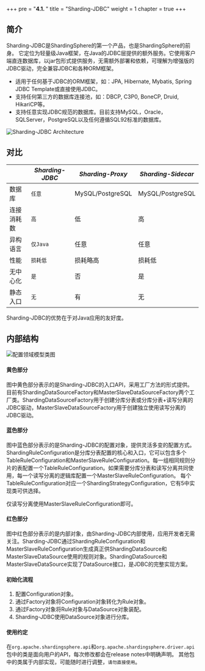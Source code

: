 +++
pre = "<b>4.1. </b>"
title = "Sharding-JDBC"
weight = 1
chapter = true
+++

## 简介

Sharding-JDBC是ShardingSphere的第一个产品，也是ShardingSphere的前身。
它定位为轻量级Java框架，在Java的JDBC层提供的额外服务。它使用客户端直连数据库，以jar包形式提供服务，无需额外部署和依赖，可理解为增强版的JDBC驱动，完全兼容JDBC和各种ORM框架。

* 适用于任何基于JDBC的ORM框架，如：JPA, Hibernate, Mybatis, Spring JDBC Template或直接使用JDBC。
* 支持任何第三方的数据库连接池，如：DBCP, C3P0, BoneCP, Druid, HikariCP等。
* 支持任意实现JDBC规范的数据库。目前支持MySQL，Oracle，SQLServer，PostgreSQL以及任何遵循SQL92标准的数据库。

![Sharding-JDBC Architecture](https://shardingsphere.apache.org/document/current/img/sharding-jdbc-brief.png)

## 对比

|           | *Sharding-JDBC* | *Sharding-Proxy* | *Sharding-Sidecar* |
| --------- | --------------- | ---------------- | ------------------ |
| 数据库     | `任意`          | MySQL/PostgreSQL | MySQL/PostgreSQL    |
| 连接消耗数 | `高`            | 低                | 高                  |
| 异构语言   | `仅Java`        | 任意              | 任意                |
| 性能       | `损耗低`        | 损耗略高          | 损耗低               |
| 无中心化   | `是`            | 否               | 是                   |
| 静态入口   | `无`            | 有               | 无                   |

Sharding-JDBC的优势在于对Java应用的友好度。

## 内部结构

![配置领域模型类图](https://shardingsphere.apache.org/document/current/img/config_domain.png)

#### 黄色部分

图中黄色部分表示的是Sharding-JDBC的入口API，采用工厂方法的形式提供。
目前有ShardingDataSourceFactory和MasterSlaveDataSourceFactory两个工厂类。ShardingDataSourceFactory用于创建分库分表或分库分表+读写分离的JDBC驱动，MasterSlaveDataSourceFactory用于创建独立使用读写分离的JDBC驱动。

#### 蓝色部分

图中蓝色部分表示的是Sharding-JDBC的配置对象，提供灵活多变的配置方式。
ShardingRuleConfiguration是分库分表配置的核心和入口，它可以包含多个TableRuleConfiguration和MasterSlaveRuleConfiguration。每一组相同规则分片的表配置一个TableRuleConfiguration。如果需要分库分表和读写分离共同使用，每一个读写分离的逻辑库配置一个MasterSlaveRuleConfiguration。
每个TableRuleConfiguration对应一个ShardingStrategyConfiguration，它有5中实现类可供选择。

仅读写分离使用MasterSlaveRuleConfiguration即可。

#### 红色部分

图中红色部分表示的是内部对象，由Sharding-JDBC内部使用，应用开发者无需关注。Sharding-JDBC通过ShardingRuleConfiguration和MasterSlaveRuleConfiguration生成真正供ShardingDataSource和MasterSlaveDataSource使用的规则对象。ShardingDataSource和MasterSlaveDataSource实现了DataSource接口，是JDBC的完整实现方案。

#### 初始化流程

1. 配置Configuration对象。
2. 通过Factory对象将Configuration对象转化为Rule对象。
3. 通过Factory对象将Rule对象与DataSource对象装配。
4. Sharding-JDBC使用DataSource对象进行分库。

#### 使用约定

在`org.apache.shardingsphere.api`和`org.apache.shardingsphere.driver.api` 包中的类是面向用户的API，每次修改都会在release notes中明确声明。
其他包中的类属于内部实现，可能随时进行调整，`请勿直接使用`。
